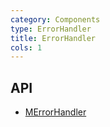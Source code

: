 ```yaml
---
category: Components
type: ErrorHandler
title: ErrorHandler
cols: 1
---
```


## API

- [MErrorHandler](/api/MErrorHandler)
